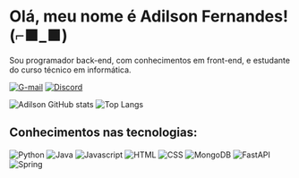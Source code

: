 # Olá, meu nome é Adilson Fernandes! (⌐■_■)

Sou programador back-end, com conhecimentos em front-end, e estudante do curso técnico em informática.

[![G-mail](https://img.shields.io/badge/Gmail-D14836?style=for-the-badge&logo=gmail&logoColor=white)](https://mail.google.com/mail/u/0/?fs=1&tf=cm&source=mailto&to=adilsonfernandesdev@gmail.com)
[![Discord](https://img.shields.io/badge/Discord-5865F2?style=for-the-badge&logo=discord&logoColor=white)](https://discord.com/channels/@sapo_de_cartola/)

![Adilson GitHub stats](https://github-readme-stats.vercel.app/api?username=Adilson-0&show_icons=true&theme=dark)
![Top Langs](https://github-readme-stats.vercel.app/api/top-langs/?username=Adilson-0&layout=compact)

## Conhecimentos nas tecnologias:

<div style="display: inline_block">
  <img align="center" alt="Python"  src="https://img.shields.io/badge/python-3670A0?style=for-the-badge&logo=python&logoColor=ffdd54" />
  <img align="center" alt="Java"  src="https://img.shields.io/badge/java-%23ED8B00.svg?style=for-the-badge&logo=openjdk&logoColor=white" />
  <img align="center" alt="Javascript"  src="https://img.shields.io/badge/JavaScript-F7DF1E?style=for-the-badge&logo=javascript&logoColor=black" />
  <img align="center" alt="HTML"  src="https://img.shields.io/badge/HTML5-E34F26?style=for-the-badge&logo=html5&logoColor=white" />
  <img align="center" alt="CSS"  src="https://img.shields.io/badge/CSS3-1572B6?style=for-the-badge&logo=css3&logoColor=white" />
  <img align="center" alt="MongoDB"  src="https://img.shields.io/badge/MongoDB-%234ea94b.svg?style=for-the-badge&logo=mongodb&logoColor=white" />
  <img align="center" alt="FastAPI"  src="https://img.shields.io/badge/fastapi-109989?style=for-the-badge&logo=FASTAPI&logoColor=white" />
  <img align="center" alt="Spring"  src="https://img.shields.io/badge/spring-%236DB33F.svg?style=for-the-badge&logo=spring&logoColor=white" />
</div>


